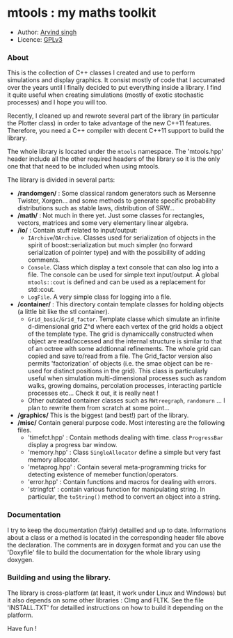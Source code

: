 # mtools : my maths toolkit

- Author:   [Arvind singh](mailto:arvind.singh@normalesup.org)
- Licence:  [GPLv3](http://www.gnu.org/licenses/gpl-3.0.html)


### About

This is the collection of C++ classes I created and use to perform simulations and display graphics. It consist mostly of code that I accumated over the years until I finally decided to put everything inside a library. I find it quite useful when creating simulations (mostly of exotic stochastic processes) and I hope you will too. 

Recently, I cleaned up and  rewrote several part of the library (in particular the Plotter class) in order to take advantage of the new C++11 features. Therefore, you need a C++ compiler with decent C++11 support to build the library.    

The whole library is located under the `mtools` namespace. The 'mtools.hpp' header include all the other required headers of the library so it is the only one that that need to be included when using mtools. 

The library is divided in several parts:

  - **/randomgen/** : Some classical random generators such as Mersenne Twister, Xorgen... and some methods to generate specific probability distributions such as stable laws,  distribution of SRW... 
  - **/math/** : Not much in there yet. Just some classes for rectangles, vectors, matrices and some very elementary linear algebra.
  - **/io/** : Contain stuff related to input/output:
    - `IArchive`/`OArchive`. Classes used for serialization of objects in the spirit of boost::serialization but much simpler (no forward serialization of pointer type) and with the possibility of adding comments. 
    - `Console`. Class which display a text console that can also log into a file. The console can be used for simple text input/output. A global `mtools::cout` is defined and can be used as a replacement for std::cout.
    - `LogFile`. A very simple class for logging into a file. 
  - **/container/** : This directory contain template classes for holding objects (a little bit like the stl container). 
    - `Grid_basic`/`Grid_factor`. Template classe which simulate an infinite d-dimensional grid Z^d where each vertex of the grid holds a object of the template type.  The grid is dynamiccally constructed when object are read/accessed and the internal structure is similar to that of an octree with some addtionnal refinements. The whole grid can copied and save to/read from a file. The Grid_factor version also permits 'factorization' of objects (i.e. the smae object can be re-used for distinct positions in the grid). This class is particularly useful when simulation multi-dimensional processes such as random walks, growing domains, percolation processes, interacting particle processes etc... Check it out, it is really neat !
    - Other outdated container classes such as `RWtreegraph`, `randomurn` ...  I plan to rewrite them from scratch at some point...
  - **/graphics/** This is the biggest (and best!) part of the library.
  - **/misc/** Contain general purpose code. Most interesting are the following files.
    - 'timefct.hpp' : Contain methods dealing with time. class `ProgressBar` display a progress bar window.
    - 'memory.hpp' : Class `SingleAllocator` define a simple but very fast memory allocator. 
    - 'metaprog.hpp' : Contain several meta-programming tricks for detecting existence of memeber function/operators.
    - 'error.hpp' : Contain functions and macros for dealing with errors.
    - 'stringfct' : contain various function for manipulating string. In particular, the `toString()` method to convert an object into a string.


### Documentation
I try to keep the documentation (fairly) detailled and up to date. Informations about a class or a method is located in the corresponding header file above the declaration. The comments are in doxygen format and you can use the 'Doxyfile' file to build the documentation for the whole library using doxygen.


### Building and using the library. 
The library is cross-platform (at least, it work under Linux and Windows) but it also depends on some other libraries : CImg and FLTK. See the file 'INSTALL.TXT' for detailled instructions on how to build it depending on the platform. 

Have fun !
